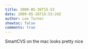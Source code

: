 ```yaml
---
title: 2009-05-26T15-53
date: 2009-05-26T15:53:24Z
author: Lee Turner
showtoc: false
comments: true
---
```


SmartCVS on the mac looks pretty nice

